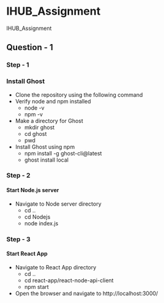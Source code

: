 # IHUB_Assignment

IHUB_Assignment

## Question - 1

### Step - 1

### Install Ghost

- Clone the repository using the following command
- Verify node and npm installed
  - node -v
  - npm -v
- Make a directory for Ghost
  - mkdir ghost
  - cd ghost
  - pwd
- Install Ghost using npm
  - npm install -g ghost-cli@latest
  - ghost install local

### Step - 2

#### Start Node.js server

- Navigate to Node server directory
  - cd ..
  - cd Nodejs
  - node index.js

### Step - 3

#### Start React App

- Navigate to React App directory
  - cd ..
  - cd react-app/react-node-api-client
  - npm start
- Open the browser and navigate to http://localhost:3000/
